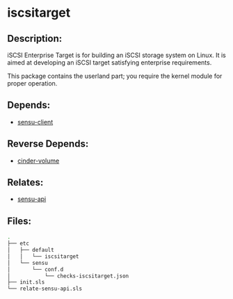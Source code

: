 # iscsitarget

## Description:

iSCSI Enterprise Target is for building an iSCSI storage system on Linux. It is aimed at developing an iSCSI target satisfying enterprise requirements.

This package contains the userland part; you require the kernel module for proper operation.

## Depends:

  -  [sensu-client](/salt/sensu-client)

## Reverse Depends:

  -  [cinder-volume](/salt/cinder-volume)

## Relates:

  -  [sensu-api](/salt/sensu-api)

## Files:

```bash
.
├── etc
│   ├── default
│   │   └── iscsitarget
│   └── sensu
│       └── conf.d
│           └── checks-iscsitarget.json
├── init.sls
└── relate-sensu-api.sls
```
